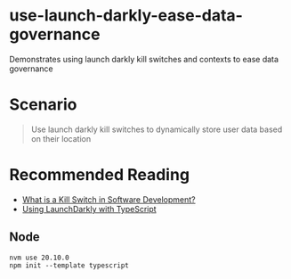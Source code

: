# use-launch-darkly-ease-data-governance
Demonstrates using launch darkly kill switches and contexts to ease data governance

# Scenario
> Use launch darkly kill switches to dynamically store user data based on their location

# Recommended Reading
- [What is a Kill Switch in Software Development?](https://launchdarkly.com/blog/what-is-a-kill-switch-software-development/)
- [Using LaunchDarkly with TypeScript](https://launchdarkly.com/blog/using-launchdarkly-with-typescript/)

## Node
```
nvm use 20.10.0
npm init --template typescript
```
